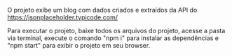 O projeto exibe um blog com dados criados e extraídos da API do https://jsonplaceholder.typicode.com/

Para executar o projeto, baixe todos os arquivos do projeto, acesse a pasta via terminal, execute o comando "npm i" para instalar as dependências e "npm start" para exibir o projeto em seu browser.


